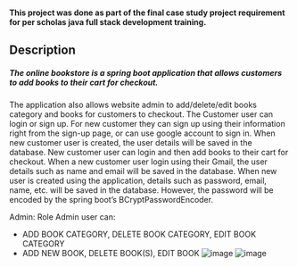 #### This project was done as part of the final case study project requirement for per scholas java full stack development training. 
## Description 
##### The online bookstore is a spring boot application that allows customers to add books to their cart for checkout. 
The application also allows website admin to add/delete/edit books category and books for customers to checkout. 
The Customer user can login or sign up. For new customer they can sign up using their information right from the sign-up page, or can use google account to sign in. When new customer user is created, the user details will be saved in the database. New customer user can login and then add books to their cart for checkout. When a new customer user login using their Gmail, the user details such as name and email will be saved in the database. When new user is created using the application, details such as password, email, name, etc.  will be saved in the database. However, the password will be encoded by the spring boot’s BCryptPasswordEncoder. 

Admin: Role
Admin user can: 
-	ADD BOOK CATEGORY, DELETE BOOK CATEGORY, EDIT BOOK CATEGORY
-	ADD NEW BOOK, DELETE BOOK(S), EDIT BOOK
![image](https://user-images.githubusercontent.com/81042610/123123215-85349580-d3fb-11eb-82d0-a8919aefd6b5.png)
![image](https://user-images.githubusercontent.com/81042610/123123316-98dffc00-d3fb-11eb-89f1-0f80543fbad4.png)


 








